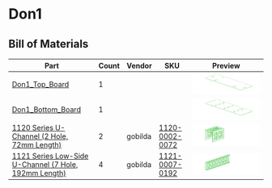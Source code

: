 # Don1
## Bill of Materials
| Part | Count | Vendor | SKU | Preview |
| -- | -- | -- | -- | -- |
| [Don1_Top_Board](../../.././parts/custom/don1_board_top/README.md) | 1 | | | ![Don1_Top_Board](../.././parts/custom/don1_board_top.svg) |
| [Don1_Bottom_Board](../../.././parts/custom/don1_board_bottom/README.md) | 1 | | | ![Don1_Bottom_Board](../.././parts/custom/don1_board_bottom.svg) |
| [1120 Series U-Channel (2 Hole, 72mm Length)](../../.././parts/gobilda/structure-u-channel-2/README.md) | 2 |gobilda |[1120-0002-0072](https://www.gobilda.com/1120-series-u-channel-2-hole-72mm-length/) | ![1120 Series U-Channel (2 Hole, 72mm Length)](../.././parts/gobilda/structure-u-channel-2.svg) |
| [1121 Series Low-Side U-Channel (7 Hole, 192mm Length)](../../.././parts/gobilda/structure-u-channel-low-7/README.md) | 4 |gobilda |[1121-0007-0192](https://www.gobilda.com/1121-series-low-side-u-channel-7-hole-192mm-length/) | ![1121 Series Low-Side U-Channel (7 Hole, 192mm Length)](../.././parts/gobilda/structure-u-channel-low-7.svg) |
